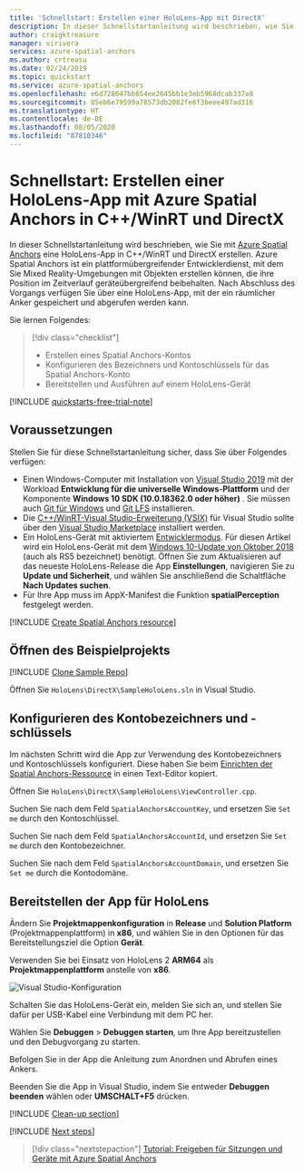 ```yaml
---
title: 'Schnellstart: Erstellen einer HoloLens-App mit DirectX'
description: In dieser Schnellstartanleitung wird beschrieben, wie Sie eine HoloLens-App erstellen, indem Sie Spatial Anchors verwenden.
author: craigktreasure
manager: virivera
services: azure-spatial-anchors
ms.author: crtreasu
ms.date: 02/24/2019
ms.topic: quickstart
ms.service: azure-spatial-anchors
ms.openlocfilehash: e6d728647bb654ee2645bb1e3eb5968dcab337a8
ms.sourcegitcommit: 85eb6e79599a78573db2082fe6f3beee497ad316
ms.translationtype: HT
ms.contentlocale: de-DE
ms.lasthandoff: 08/05/2020
ms.locfileid: "87810346"
---
```

# <a name="quickstart-create-a-hololens-app-with-azure-spatial-anchors-in-cwinrt-and-directx"></a>Schnellstart: Erstellen einer HoloLens-App mit Azure Spatial Anchors in C++/WinRT und DirectX

In dieser Schnellstartanleitung wird beschrieben, wie Sie mit [Azure Spatial Anchors](../overview.md) eine HoloLens-App in C++/WinRT und DirectX erstellen. Azure Spatial Anchors ist ein plattformübergreifender Entwicklerdienst, mit dem Sie Mixed Reality-Umgebungen mit Objekten erstellen können, die ihre Position im Zeitverlauf geräteübergreifend beibehalten. Nach Abschluss des Vorgangs verfügen Sie über eine HoloLens-App, mit der ein räumlicher Anker gespeichert und abgerufen werden kann.

Sie lernen Folgendes:

> [!div class="checklist"]
> * Erstellen eines Spatial Anchors-Kontos
> * Konfigurieren des Bezeichners und Kontoschlüssels für das Spatial Anchors-Konto
> * Bereitstellen und Ausführen auf einem HoloLens-Gerät

[!INCLUDE [quickstarts-free-trial-note](../../../includes/quickstarts-free-trial-note.md)]

## <a name="prerequisites"></a>Voraussetzungen

Stellen Sie für diese Schnellstartanleitung sicher, dass Sie über Folgendes verfügen:
- Einen Windows-Computer mit Installation von <a href="https://www.visualstudio.com/downloads/" target="_blank">Visual Studio 2019</a> mit der Workload **Entwicklung für die universelle Windows-Plattform** und der Komponente **Windows 10 SDK (10.0.18362.0 oder höher)** . Sie müssen auch <a href="https://git-scm.com/download/win" target="_blank">Git für Windows</a> und <a href="https://git-lfs.github.com/">Git LFS</a> installieren.
- Die [C++/WinRT-Visual Studio-Erweiterung (VSIX)](https://aka.ms/cppwinrt/vsix) für Visual Studio sollte über den [Visual Studio Marketplace](https://marketplace.visualstudio.com/) installiert werden.
- Ein HoloLens-Gerät mit aktiviertem [Entwicklermodus](https://docs.microsoft.com/windows/mixed-reality/using-visual-studio). Für diesen Artikel wird ein HoloLens-Gerät mit dem [Windows 10-Update von Oktober 2018](https://docs.microsoft.com/windows/mixed-reality/release-notes-october-2018 ) (auch als RS5 bezeichnet) benötigt. Öffnen Sie zum Aktualisieren auf das neueste HoloLens-Release die App **Einstellungen**, navigieren Sie zu **Update und Sicherheit**, und wählen Sie anschließend die Schaltfläche **Nach Updates suchen**.
- Für Ihre App muss im AppX-Manifest die Funktion **spatialPerception** festgelegt werden.

[!INCLUDE [Create Spatial Anchors resource](../../../includes/spatial-anchors-get-started-create-resource.md)]

## <a name="open-the-sample-project"></a>Öffnen des Beispielprojekts

[!INCLUDE [Clone Sample Repo](../../../includes/spatial-anchors-clone-sample-repository.md)]

Öffnen Sie `HoloLens\DirectX\SampleHoloLens.sln` in Visual Studio.

## <a name="configure-account-identifier-and-key"></a>Konfigurieren des Kontobezeichners und -schlüssels

Im nächsten Schritt wird die App zur Verwendung des Kontobezeichners und Kontoschlüssels konfiguriert. Diese haben Sie beim [Einrichten der Spatial Anchors-Ressource](#create-a-spatial-anchors-resource) in einen Text-Editor kopiert.

Öffnen Sie `HoloLens\DirectX\SampleHoloLens\ViewController.cpp`.

Suchen Sie nach dem Feld `SpatialAnchorsAccountKey`, und ersetzen Sie `Set me` durch den Kontoschlüssel.

Suchen Sie nach dem Feld `SpatialAnchorsAccountId`, und ersetzen Sie `Set me` durch den Kontobezeichner.

Suchen Sie nach dem Feld `SpatialAnchorsAccountDomain`, und ersetzen Sie `Set me` durch die Kontodomäne.

## <a name="deploy-the-app-to-your-hololens"></a>Bereitstellen der App für HoloLens

Ändern Sie **Projektmappenkonfiguration** in **Release** und **Solution Platform** (Projektmappenplattform) in **x86**, und wählen Sie in den Optionen für das Bereitstellungsziel die Option **Gerät**.

Verwenden Sie bei Einsatz von HoloLens 2 **ARM64** als **Projektmappenplattform** anstelle von **x86**.

![Visual Studio-Konfiguration](./media/get-started-hololens/visual-studio-configuration.png)

Schalten Sie das HoloLens-Gerät ein, melden Sie sich an, und stellen Sie dafür per USB-Kabel eine Verbindung mit dem PC her.

Wählen Sie **Debuggen** > **Debuggen starten**, um Ihre App bereitzustellen und den Debugvorgang zu starten.

Befolgen Sie in der App die Anleitung zum Anordnen und Abrufen eines Ankers.

Beenden Sie die App in Visual Studio, indem Sie entweder **Debuggen beenden** wählen oder **UMSCHALT+F5** drücken.

[!INCLUDE [Clean-up section](../../../includes/clean-up-section-portal.md)]

[!INCLUDE [Next steps](../../../includes/spatial-anchors-quickstarts-nextsteps.md)]

> [!div class="nextstepaction"]
> [Tutorial: Freigeben für Sitzungen und Geräte mit Azure Spatial Anchors](../tutorials/tutorial-share-anchors-across-devices.md)
